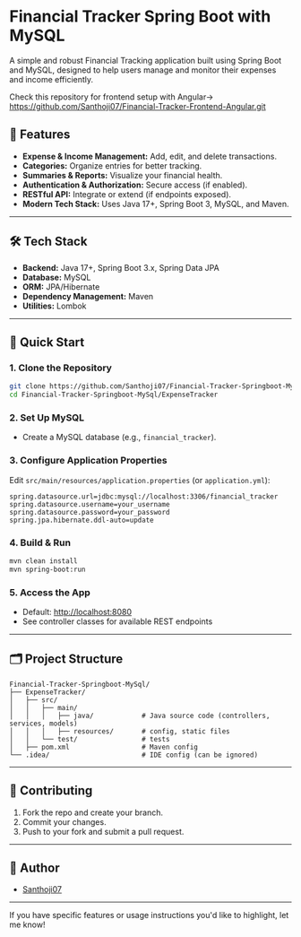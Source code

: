 # Financial Tracker Spring Boot with MySQL

A simple and robust Financial Tracking application built using Spring Boot and MySQL, designed to help users manage and monitor their expenses and income efficiently.

Check this repository for frontend setup with Angular-> https://github.com/Santhoji07/Financial-Tracker-Frontend-Angular.git 

## 🚀 Features

- **Expense & Income Management:** Add, edit, and delete transactions.
- **Categories:** Organize entries for better tracking.
- **Summaries & Reports:** Visualize your financial health.
- **Authentication & Authorization:** Secure access (if enabled).
- **RESTful API:** Integrate or extend (if endpoints exposed).
- **Modern Tech Stack:** Uses Java 17+, Spring Boot 3, MySQL, and Maven.

---

## 🛠️ Tech Stack

- **Backend:** Java 17+, Spring Boot 3.x, Spring Data JPA
- **Database:** MySQL
- **ORM:** JPA/Hibernate
- **Dependency Management:** Maven
- **Utilities:** Lombok

---

## 🏁 Quick Start

### 1. Clone the Repository

```bash
git clone https://github.com/Santhoji07/Financial-Tracker-Springboot-MySql.git
cd Financial-Tracker-Springboot-MySql/ExpenseTracker
```

### 2. Set Up MySQL

- Create a MySQL database (e.g., `financial_tracker`).

### 3. Configure Application Properties

Edit `src/main/resources/application.properties` (or `application.yml`):

```
spring.datasource.url=jdbc:mysql://localhost:3306/financial_tracker
spring.datasource.username=your_username
spring.datasource.password=your_password
spring.jpa.hibernate.ddl-auto=update
```

### 4. Build & Run

```bash
mvn clean install
mvn spring-boot:run
```

### 5. Access the App

- Default: [http://localhost:8080](http://localhost:8080)
- See controller classes for available REST endpoints

---

## 🗂️ Project Structure

```
Financial-Tracker-Springboot-MySql/
├── ExpenseTracker/
│   ├── src/
│   │   ├── main/
│   │   │   ├── java/            # Java source code (controllers, services, models)
│   │   │   ├── resources/       # config, static files
│   │   └── test/                # tests
│   ├── pom.xml                  # Maven config
└── .idea/                       # IDE config (can be ignored)
```

---

## 👥 Contributing

1. Fork the repo and create your branch.
2. Commit your changes.
3. Push to your fork and submit a pull request.

---


## 👤 Author

- [Santhoji07](https://github.com/Santhoji07)

---

If you have specific features or usage instructions you'd like to highlight, let me know!
